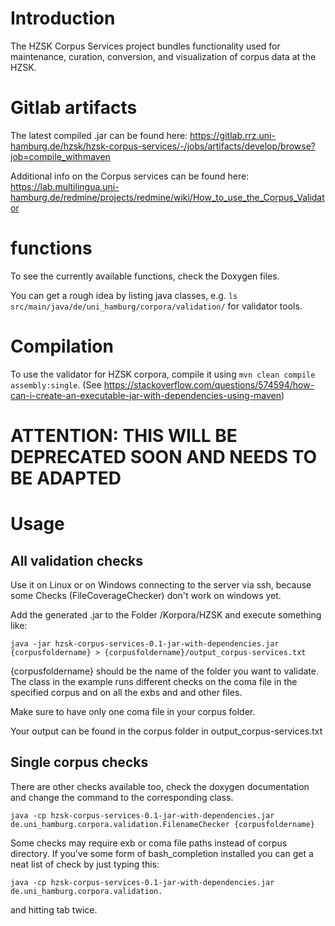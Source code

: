 # Introduction

The HZSK Corpus Services project bundles functionality used for maintenance, curation, conversion, and visualization of corpus data at the HZSK.  

# Gitlab artifacts

The latest compiled .jar can be found here: 
https://gitlab.rrz.uni-hamburg.de/hzsk/hzsk-corpus-services/-/jobs/artifacts/develop/browse?job=compile_withmaven



Additional info on the Corpus services can be found here:
https://lab.multilingua.uni-hamburg.de/redmine/projects/redmine/wiki/How_to_use_the_Corpus_Validator

# functions

To see the currently available functions, check the Doxygen files.

You can get a rough idea by listing java classes, e.g. `ls src/main/java/de/uni_hamburg/corpora/validation/` for validator tools.

# Compilation

To use the validator for HZSK corpora, compile it using `mvn clean compile assembly:single`.
(See https://stackoverflow.com/questions/574594/how-can-i-create-an-executable-jar-with-dependencies-using-maven)

# ATTENTION: THIS WILL BE DEPRECATED SOON AND NEEDS TO BE ADAPTED

# Usage

## All validation checks

Use it on Linux or on Windows connecting to the server via ssh, because some Checks (FileCoverageChecker) don't work on windows yet.

Add the generated .jar to the Folder /Korpora/HZSK and execute something like:

```
java -jar hzsk-corpus-services-0.1-jar-with-dependencies.jar {corpusfoldername} > {corpusfoldername}/output_corpus-services.txt
```

{corpusfoldername} should be the name of the folder you want to validate. The class in the example runs different checks on the coma file in the specified corpus and on all the exbs and and other files.

Make sure to have only one coma file in your corpus folder.

Your output can be found in the corpus folder in output_corpus-services.txt

## Single corpus checks

There are other checks available too, check the doxygen documentation and change the command to the corresponding class.

```
java -cp hzsk-corpus-services-0.1-jar-with-dependencies.jar de.uni_hamburg.corpora.validation.FilenameChecker {corpusfoldername} 
```

Some checks may require exb or coma file paths instead of corpus directory. If you've some form of bash_completion installed you can get a neat list of check by just typing this:
```
java -cp hzsk-corpus-services-0.1-jar-with-dependencies.jar de.uni_hamburg.corpora.validation.
```
and hitting tab twice.   